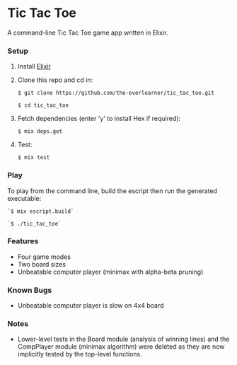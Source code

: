# Tic Tac Toe
A command-line Tic Tac Toe game app written in Elixir.

### Setup
1. Install [Elixir](https://elixir-lang.org/install.html)

2. Clone this repo and cd in:

	`$ git clone https://github.com/the-everlearner/tic_tac_toe.git`

	`$ cd tic_tac_toe`

3. Fetch dependencies (enter 'y' to install Hex if required):

	`$ mix deps.get`

4. Test:

	`$ mix test`

### Play
To play from the command line, build the escript then run the generated executable:

	`$ mix escript.build`

	`$ ./tic_tac_toe`

### Features
- Four game modes
- Two board sizes
- Unbeatable computer player (minimax with alpha-beta pruning)

### Known Bugs
- Unbeatable computer player is slow on 4x4 board

### Notes
- Lower-level tests in the Board module (analysis of winning lines) and the CompPlayer module (minimax algorithm) were deleted as they are now implicitly tested by the top-level functions.
